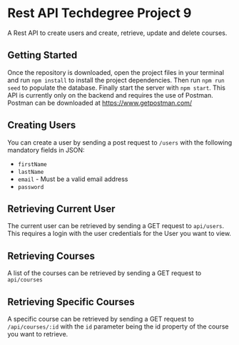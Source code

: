 # Rest API Techdegree Project 9
A Rest API to create users and create, retrieve, update and delete courses.

## Getting Started
Once the repository is downloaded, open the project files in your terminal and run `npm install` to install the project dependencies. Then run  `npm run seed` to populate the database. Finally start the server with `npm start`. This API is currently only on the backend and requires the use of Postman. Postman can be downloaded at https://www.getpostman.com/

## Creating Users
You can create a user by sending a post request to `/users` with the following mandatory fields in JSON:
* `firstName`
* `lastName`
* `email` - Must be a valid email address
* `password`

## Retrieving Current User
The current user can be retrieved by sending a GET request to `api/users`. This requires a login with the user credentials for the User you want to view.

## Retrieving Courses
A list of the courses can be retrieved by sending a GET request to `api/courses`

## Retrieving Specific Courses
A specific course can be retrieved by sending a GET request to `/api/courses/:id` with the `id` parameter being the id property of the course you want to retrieve.
